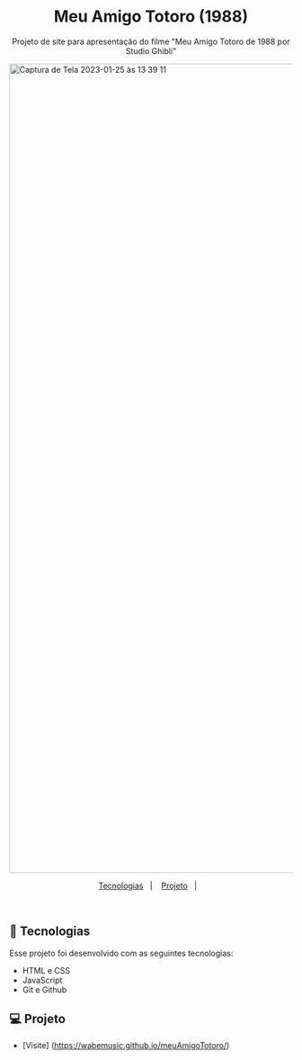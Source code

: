<h1 align="center"> Meu Amigo Totoro (1988) </h1>

<p align="center">
Projeto de site para apresentação do filme "Meu Amigo Totoro de 1988 por Studio Ghibli" <br/>
</p>

<img width="1439" alt="Captura de Tela 2023-01-25 às 13 39 11" src="https://user-images.githubusercontent.com/100879173/214630115-9ae099a4-368a-484f-a6e1-48980a00becb.png">


<p align="center">
  <a href="#-tecnologias">Tecnologias</a>&nbsp;&nbsp;&nbsp;|&nbsp;&nbsp;&nbsp;
  <a href="#-projeto">Projeto</a>&nbsp;&nbsp;&nbsp;|&nbsp;&nbsp;&nbsp;
</p>

<br>

## 🚀 Tecnologias

Esse projeto foi desenvolvido com as seguintes tecnologias:

- HTML e CSS
- JavaScript
- Git e Github

## 💻 Projeto

- [Visite] (https://wabemusic.github.io/meuAmigoTotoro/)
